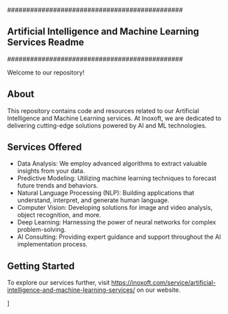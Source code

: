 ##############################################
##  Artificial Intelligence and Machine Learning Services Readme  ##
##############################################

Welcome to our repository!

About
-----
This repository contains code and resources related to our Artificial Intelligence and Machine Learning services. At Inoxoft, we are dedicated to delivering cutting-edge solutions powered by AI and ML technologies.

Services Offered
----------------
- Data Analysis: We employ advanced algorithms to extract valuable insights from your data.
- Predictive Modeling: Utilizing machine learning techniques to forecast future trends and behaviors.
- Natural Language Processing (NLP): Building applications that understand, interpret, and generate human language.
- Computer Vision: Developing solutions for image and video analysis, object recognition, and more.
- Deep Learning: Harnessing the power of neural networks for complex problem-solving.
- AI Consulting: Providing expert guidance and support throughout the AI implementation process.

Getting Started
---------------
To explore our services further, visit https://inoxoft.com/service/artificial-intelligence-and-machine-learning-services/ on our website.

]
